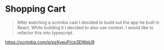 # Shopping Cart

> After watching a scrimba cast I decided to build out the app he built in React.  While building it I decided to also use context.  I would like to refactor this into typescript.

https://scrimba.com/p/pzKyeuP/cp3DWqU9